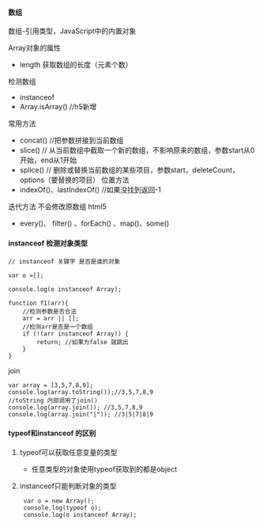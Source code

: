 #### 数组 ####

数组-引用类型，JavaScript中的内置对象

Array对象的属性

- length 获取数组的长度（元素个数）

 检测数组

- instanceof 
- Array.isArray() //h5新增

常用方法

- concat()  //把参数拼接到当前数组
- slice() // 从当前数组中截取一个新的数组，不影响原来的数组，参数start从0开始，end从1开始
- splice() // 删除或替换当前数组的某些项目，参数start，deleteCount，options（要替换的项目）
位置方法
- indexOf()、lastIndexOf() //如果没找到返回-1

迭代方法 不会修改原数组 html5
- every()、 filter() 、forEach() 、map()、some()


#### instanceof 检测对象类型 ####

    // instanceof 关键字 是否是谁的对象

    var o =[];

    console.log(o instanceof Array);

    function f1(arr){
        //检测参数是否合法
        arr = arr || [];
        //检测arr是否是一个数组
        if (!(arr instanceof Array)) {
            return; //如果为false 就跳出
        }
    }

join

    var array = [3,5,7,8,9];
    console.log(array.toString());//3,5,7,8,9
    //toString 内部调用了join()
    console.log(array.join()); //3,5,7,8,9
    console.log(array.join("|")); //3|5|7|8|9


#### typeof和instanceof 的区别 ####

1. typeof可以获取任意变量的类型
    - 任意类型的对象使用typeof获取到的都是object
2. instanceof只能判断对象的类型

	    var o = new Array();
	    console.log(typeof o);
	    console.log(o instanceof Array);